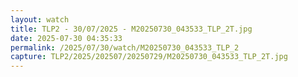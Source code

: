 ```yaml
---
layout: watch
title: TLP2 - 30/07/2025 - M20250730_043533_TLP_2T.jpg
date: 2025-07-30 04:35:33
permalink: /2025/07/30/watch/M20250730_043533_TLP_2
capture: TLP2/2025/202507/20250729/M20250730_043533_TLP_2T.jpg
---
```

